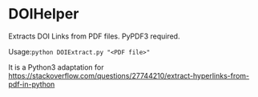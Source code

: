 # DOIHelper

Extracts DOI Links from PDF files. PyPDF3 required.

Usage:`python DOIExtract.py "<PDF file>"`

It is a Python3 adaptation for https://stackoverflow.com/questions/27744210/extract-hyperlinks-from-pdf-in-python
